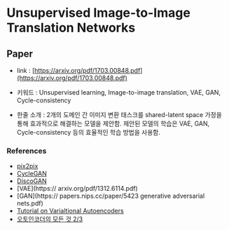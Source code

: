﻿# Unsupervised Image-to-Image Translation Networks

## Paper

- link : [https://arxiv.org/pdf/1703.00848.pdf](https://arxiv.org/pdf/1703.00848.pdf)

- 키워드 : Unsupervised learning, Image-to-image translation, VAE, GAN, Cycle-consistency

- 한줄 소개 : 2개의 도메인 간 이미지 변환 태스크를 shared-latent space 가정을 통해 효과적으로 해결하는 모델을 제안함. 제안된 모델의 학습은 VAE, GAN, Cycle-consistency 등의 효율적인 학습 방법을 사용함.

### References

- [pix2pix](https://arxiv.org/pdf/1611.07004.pdf)
- [CycleGAN](https://arxiv.org/pdf/1703.10593v6.pdf)
- [DiscoGAN](https://arxiv.org/pdf/1703.05192.pdf)
- [VAE](https:// arxiv.org/pdf/1312.6114.pdf)
- [GAN](https:// papers.nips.cc/paper/5423 generative adversarial nets.pdf)
- [Tutorial on Varialtional Autoencoders](https://arxiv.org/pdf/1606.05908.pdf)
- [오토인코더의 모든 것 2/3](https://www.youtube.com/watch?v=rNh2CrTFpm4&list=PLD7i1IWJa6Qq4uTcVQNsmm8c3HrPfeNe&index=2)
